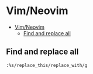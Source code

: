 # Vim/Neovim
<!--ts-->
* [Vim/Neovim](vim.md#vimneovim)
   * [Find and replace all](vim.md#find-and-replace-all)

<!-- Added by: runner, at: Mon Sep 27 08:10:27 UTC 2021 -->

<!--te-->

## Find and replace all
```vim
:%s/replace_this/replace_with/g
```
